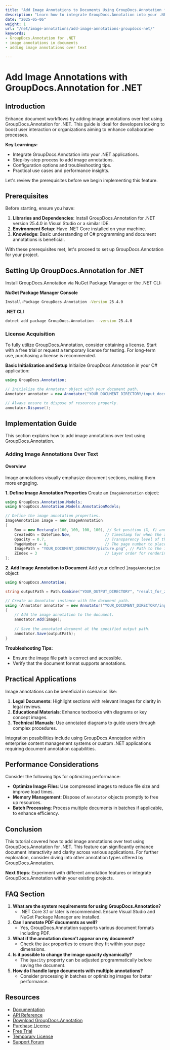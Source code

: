 ```yaml
---
title: "Add Image Annotations to Documents Using GroupDocs.Annotation for .NET"
description: "Learn how to integrate GroupDocs.Annotation into your .NET projects to enhance documents with image annotations. Improve user engagement and streamline collaboration."
date: "2025-05-06"
weight: 1
url: "/net/image-annotations/add-image-annotations-groupdocs-net/"
keywords:
- GroupDocs.Annotation for .NET
- image annotations in documents
- adding image annotations over text

---
```



# Add Image Annotations with GroupDocs.Annotation for .NET

## Introduction

Enhance document workflows by adding image annotations over text using GroupDocs.Annotation for .NET. This guide is ideal for developers looking to boost user interaction or organizations aiming to enhance collaborative processes.

**Key Learnings:**
- Integrate GroupDocs.Annotation into your .NET applications.
- Step-by-step process to add image annotations.
- Configuration options and troubleshooting tips.
- Practical use cases and performance insights.

Let's review the prerequisites before we begin implementing this feature.

## Prerequisites
Before starting, ensure you have:

1. **Libraries and Dependencies**: Install GroupDocs.Annotation for .NET version 25.4.0 in Visual Studio or a similar IDE.
2. **Environment Setup**: Have .NET Core installed on your machine.
3. **Knowledge**: Basic understanding of C# programming and document annotations is beneficial.

With these prerequisites met, let's proceed to set up GroupDocs.Annotation for your project.

## Setting Up GroupDocs.Annotation for .NET
Install GroupDocs.Annotation via NuGet Package Manager or the .NET CLI:

**NuGet Package Manager Console**
```bash
Install-Package GroupDocs.Annotation -Version 25.4.0
```

**.NET CLI**
```bash
dotnet add package GroupDocs.Annotation --version 25.4.0
```

### License Acquisition
To fully utilize GroupDocs.Annotation, consider obtaining a license. Start with a free trial or request a temporary license for testing. For long-term use, purchasing a license is recommended.

**Basic Initialization and Setup**
Initialize GroupDocs.Annotation in your C# application:

```csharp
using GroupDocs.Annotation;

// Initialize the Annotator object with your document path.
Annotator annotator = new Annotator("YOUR_DOCUMENT_DIRECTORY/input_docx.docx");

// Always ensure to dispose of resources properly.
annotator.Dispose();
```

## Implementation Guide
This section explains how to add image annotations over text using GroupDocs.Annotation.

### Adding Image Annotations Over Text
#### Overview
Image annotations visually emphasize document sections, making them more engaging.

**1. Define Image Annotation Properties**
Create an `ImageAnnotation` object:

```csharp
using GroupDocs.Annotation.Models;
using GroupDocs.Annotation.Models.AnnotationModels;

// Define the image annotation properties.
ImageAnnotation image = new ImageAnnotation
{
    Box = new Rectangle(100, 100, 100, 100), // Set position (X, Y) and size (Width, Height).
    CreatedOn = DateTime.Now,               // Timestamp for when the annotation was created.
    Opacity = 0.7,                          // Transparency level of the image.
    PageNumber = 0,                         // The page number to place the annotation on.
    ImagePath = "YOUR_DOCUMENT_DIRECTORY/picture.png", // Path to the image file used for annotation.
    ZIndex = 3                              // Layer order for rendering annotations.
};
```

**2. Add Image Annotation to Document**
Add your defined `ImageAnnotation` object:

```csharp
using GroupDocs.Annotation;

string outputPath = Path.Combine("YOUR_OUTPUT_DIRECTORY", "result_for_zIndex.docx");

// Create an Annotator instance with the document path.
using (Annotator annotator = new Annotator("YOUR_DOCUMENT_DIRECTORY/input_docx.docx"))
{
    // Add the image annotation to the document.
    annotator.Add(image);
    
    // Save the annotated document at the specified output path.
    annotator.Save(outputPath);
}
```

**Troubleshooting Tips:**
- Ensure the image file path is correct and accessible.
- Verify that the document format supports annotations.

## Practical Applications
Image annotations can be beneficial in scenarios like:

1. **Legal Documents**: Highlight sections with relevant images for clarity in legal reviews.
2. **Educational Materials**: Enhance textbooks with diagrams or key concept images.
3. **Technical Manuals**: Use annotated diagrams to guide users through complex procedures.

Integration possibilities include using GroupDocs.Annotation within enterprise content management systems or custom .NET applications requiring document annotation capabilities.

## Performance Considerations
Consider the following tips for optimizing performance:
- **Optimize Image Files**: Use compressed images to reduce file size and improve load times.
- **Memory Management**: Dispose of `Annotator` objects promptly to free up resources.
- **Batch Processing**: Process multiple documents in batches if applicable, to enhance efficiency.

## Conclusion
This tutorial covered how to add image annotations over text using GroupDocs.Annotation for .NET. This feature can significantly enhance document interactivity and clarity across various applications. For further exploration, consider diving into other annotation types offered by GroupDocs.Annotation.

**Next Steps**: Experiment with different annotation features or integrate GroupDocs.Annotation within your existing projects.

## FAQ Section
1. **What are the system requirements for using GroupDocs.Annotation?**
   - .NET Core 3.1 or later is recommended. Ensure Visual Studio and NuGet Package Manager are installed.
2. **Can I annotate PDF documents as well?**
   - Yes, GroupDocs.Annotation supports various document formats including PDF.
3. **What if the annotation doesn’t appear on my document?**
   - Check the `Box` properties to ensure they fit within your page dimensions.
4. **Is it possible to change the image opacity dynamically?**
   - The `Opacity` property can be adjusted programmatically before saving the document.
5. **How do I handle large documents with multiple annotations?**
   - Consider processing in batches or optimizing images for better performance.

## Resources
- [Documentation](https://docs.groupdocs.com/annotation/net/)
- [API Reference](https://reference.groupdocs.com/annotation/net/)
- [Download GroupDocs.Annotation](https://releases.groupdocs.com/annotation/net/)
- [Purchase License](https://purchase.groupdocs.com/buy)
- [Free Trial](https://releases.groupdocs.com/annotation/net/)
- [Temporary License](https://purchase.groupdocs.com/temporary-license/)
- [Support Forum](https://forum.groupdocs.com/c/annotation/)
